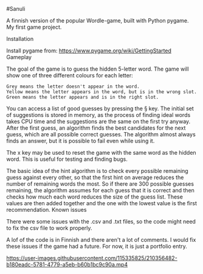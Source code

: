 #Sanuli

A finnish version of the popular Wordle-game, built with Python pygame. My first game project.


Installation

Install pygame from: https://www.pygame.org/wiki/GettingStarted
Gameplay

The goal of the game is to guess the hidden 5-letter word. The game will show one of three different colours for each letter:

    Grey means the letter doesn't appear in the word.
    Yellow means the letter appears in the word, but is in the wrong slot.
    Green means the letter appears and is in the right slot.

You can access a list of good guesses by pressing the § key. The initial set of suggestions is stored in memory, as the process of finding ideal words takes CPU time and the suggestions are the same on the first try anyway. After the first guess, an algorithm finds the best candidates for the next guess, which are all possible correct guesses. The algorithm almost always finds an answer, but it is possible to fail even while using it. 

The x key may be used to reset the game with the same word as the hidden word. This is useful for testing and finding bugs.

The basic idea of the hint algorithm is to check every possible remaining guess against every other, so that the first hint on average reduces the number of remaining words the most. So if there are 300 possible guesses remaining, the algorithm assumes for each guess that it is correct and then checks how much each word reduces the size of the guess list. These values are then added together and the one with the lowest value is the first recommendation.
Known issues

There were some issues with the .csv and .txt files, so the code might need to fix the csv file to work properly.

A lof of the code is in Finnish and there aren't a lot of comments. I would fix these issues if the game had a future. For now, it is just a portfolio entry.




https://user-images.githubusercontent.com/115335825/210356482-b180eadc-5781-4779-a5eb-b60b1bc9c90a.mp4


